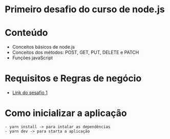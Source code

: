 
# Primeiro desafio do curso de node.js 

# Conteúdo

- Conceitos básicos de node.js
- Conceitos dos métodos: POST, GET, PUT, DELETE e PATCH
- Funções javaScript 

# Requisitos e Regras de negócio

- [Link do sesafio 1](https://www.notion.so/Desafio-01-Conceitos-do-Node-js-59ccb235aecd43a6a06bf09a24e7ede8)

# Como inicializar a aplicação
 ```
 - yarn install -> para intalar as dependências 
 - yarn dev -> para starta a aplicação
 
 ```
